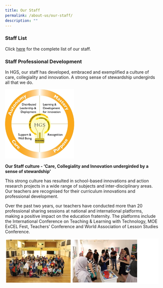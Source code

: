 ```yaml
---
title: Our Staff
permalink: /about-us/our-staff/
description: ""
---
```

### Staff List

Click [here](/our-staff/school-leaders/) for the complete list of our staff.

### Staff Professional Development 

In HGS, our staff has developed, embraced and exemplified a culture of care, collegiality and innovation. A strong sense of stewardship undergirds all that we do.

<img src="/images/Staff%20Engagement%20Framework.png" 
     style="width:45%">


**Our Staff culture - ‘Care, Collegiality and Innovation undergirded by a sense of stewardship’**

  

This strong culture has resulted in school-based innovations and action research projects in a wide range of subjects and inter-disciplinary areas. Our teachers are recognised for their curriculum innovations and professional development.

  

Over the past two years, our teachers have conducted more than 20 professional sharing sessions at national and international platforms, making a positive impact on the education fraternity. The platforms include the International Conference on Teaching & Learning with Technology, MOE ExCEL Fest, Teachers’ Conference and World Association of Lesson Studies Conference.

![](/images/staffdevelop.png)